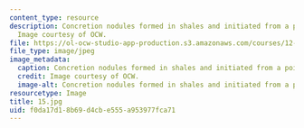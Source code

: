 ```yaml
---
content_type: resource
description: Concretion nodules formed in shales and initiated from a point source.
  Image courtesy of OCW.
file: https://ol-ocw-studio-app-production.s3.amazonaws.com/courses/12-110-sedimentary-geology-fall-2004/f0da17d18b69d4cbe555a953977fca71_15.jpg
file_type: image/jpeg
image_metadata:
  caption: Concretion nodules formed in shales and initiated from a point source.
  credit: Image courtesy of OCW.
  image-alt: Concretion nodules formed in shales and initiated from a point source.
resourcetype: Image
title: 15.jpg
uid: f0da17d1-8b69-d4cb-e555-a953977fca71
---
```


